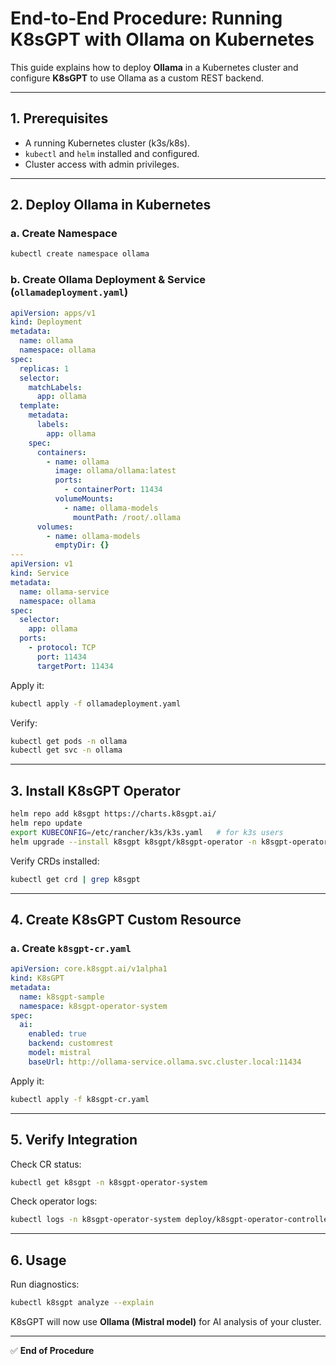 # End-to-End Procedure: Running K8sGPT with Ollama on Kubernetes

This guide explains how to deploy **Ollama** in a Kubernetes cluster and configure **K8sGPT** to use Ollama as a custom REST backend.

---

## 1. Prerequisites

- A running Kubernetes cluster (k3s/k8s).
- `kubectl` and `helm` installed and configured.
- Cluster access with admin privileges.

---

## 2. Deploy Ollama in Kubernetes

### a. Create Namespace
```bash
kubectl create namespace ollama
```

### b. Create Ollama Deployment & Service (`ollamadeployment.yaml`)
```yaml
apiVersion: apps/v1
kind: Deployment
metadata:
  name: ollama
  namespace: ollama
spec:
  replicas: 1
  selector:
    matchLabels:
      app: ollama
  template:
    metadata:
      labels:
        app: ollama
    spec:
      containers:
        - name: ollama
          image: ollama/ollama:latest
          ports:
            - containerPort: 11434
          volumeMounts:
            - name: ollama-models
              mountPath: /root/.ollama
      volumes:
        - name: ollama-models
          emptyDir: {}
---
apiVersion: v1
kind: Service
metadata:
  name: ollama-service
  namespace: ollama
spec:
  selector:
    app: ollama
  ports:
    - protocol: TCP
      port: 11434
      targetPort: 11434
```

Apply it:
```bash
kubectl apply -f ollamadeployment.yaml
```

Verify:
```bash
kubectl get pods -n ollama
kubectl get svc -n ollama
```

---

## 3. Install K8sGPT Operator

```bash
helm repo add k8sgpt https://charts.k8sgpt.ai/
helm repo update
export KUBECONFIG=/etc/rancher/k3s/k3s.yaml   # for k3s users
helm upgrade --install k8sgpt k8sgpt/k8sgpt-operator -n k8sgpt-operator-system --create-namespace
```

Verify CRDs installed:
```bash
kubectl get crd | grep k8sgpt
```

---

## 4. Create K8sGPT Custom Resource

### a. Create `k8sgpt-cr.yaml`
```yaml
apiVersion: core.k8sgpt.ai/v1alpha1
kind: K8sGPT
metadata:
  name: k8sgpt-sample
  namespace: k8sgpt-operator-system
spec:
  ai:
    enabled: true
    backend: customrest
    model: mistral
    baseUrl: http://ollama-service.ollama.svc.cluster.local:11434
```

Apply it:
```bash
kubectl apply -f k8sgpt-cr.yaml
```

---

## 5. Verify Integration

Check CR status:
```bash
kubectl get k8sgpt -n k8sgpt-operator-system
```

Check operator logs:
```bash
kubectl logs -n k8sgpt-operator-system deploy/k8sgpt-operator-controller-manager -c manager
```

---

## 6. Usage

Run diagnostics:
```bash
kubectl k8sgpt analyze --explain
```

K8sGPT will now use **Ollama (Mistral model)** for AI analysis of your cluster.

---

✅ **End of Procedure**  
